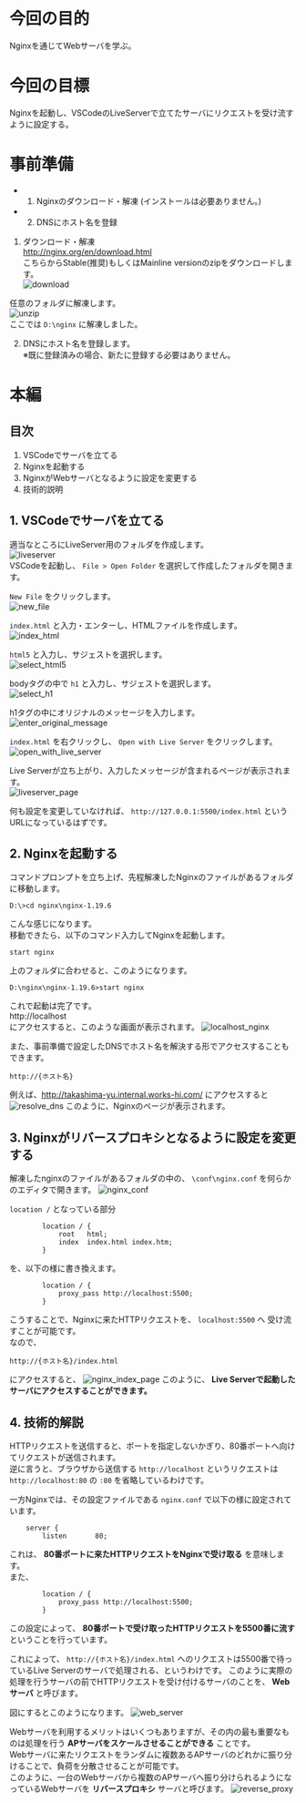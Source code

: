 # 今回の目的
Nginxを通じてWebサーバを学ぶ。

# 今回の目標
Nginxを起動し、VSCodeのLiveServerで立てたサーバにリクエストを受け流すように設定する。

# 事前準備
- 1. Nginxのダウンロード・解凍 (インストールは必要ありません。)
- 2. DNSにホスト名を登録

1. ダウンロード・解凍  
http://nginx.org/en/download.html  
こちらからStable(推奨)もしくはMainline versionのzipをダウンロードします。  
![download](1.download_nginx.png)
 
任意のフォルダに解凍します。  
![unzip](2.unzip_folder.png)  
ここでは `D:\nginx` に解凍しました。  

2. DNSにホスト名を登録します。  
※既に登録済みの場合、新たに登録する必要はありません。  

# 本編
## 目次
1. VSCodeでサーバを立てる
2. Nginxを起動する
3. NginxがWebサーバとなるように設定を変更する
4. 技術的説明

## 1. VSCodeでサーバを立てる
適当なところにLiveServer用のフォルダを作成します。  
![liveserver](4.liveserver_folder.png)  
VSCodeを起動し、 `File > Open Folder` を選択して作成したフォルダを開きます。  

`New File` をクリックします。  
![new_file](5.new_file.png)

`index.html` と入力・エンターし、HTMLファイルを作成します。  
![index_html](6.index_html.png)

`html5` と入力し、サジェストを選択します。  
![select_html5](7.select_html5.png)

bodyタグの中で `h1` と入力し、サジェストを選択します。  
![select_h1](8.select_h1.png)

h1タグの中にオリジナルのメッセージを入力します。
![enter_original_message](9.enter_original_message.png)

`index.html` を右クリックし、 `Open with Live Server` をクリックします。
![open_with_live_server](10.open_with_live_server.png)

Live Serverが立ち上がり、入力したメッセージが含まれるページが表示されます。  
![liveserver_page](11.liveserver_page.png)

何も設定を変更していなければ、 `http://127.0.0.1:5500/index.html` というURLになっているはずです。  

## 2. Nginxを起動する
コマンドプロンプトを立ち上げ、先程解凍したNginxのファイルがあるフォルダに移動します。
```
D:\>cd nginx\nginx-1.19.6
```
こんな感じになります。  
移動できたら、以下のコマンド入力してNginxを起動します。
```
start nginx
```
上のフォルダに合わせると、このようになります。   
```
D:\nginx\nginx-1.19.6>start nginx
```
これで起動は完了です。  
http://localhost  
にアクセスすると、このような画面が表示されます。
![localhost_nginx](3.localhost_nginx.png)

また、事前準備で設定したDNSでホスト名を解決する形でアクセスすることもできます。  
```
http://{ホスト名}
```
例えば、http://takashima-yu.internal.works-hi.com/ にアクセスすると
![resolve_dns](13.dns_resolved.png)
このように、Nginxのページが表示されます。  

## 3. Nginxがリバースプロキシとなるように設定を変更する
解凍したnginxのファイルがあるフォルダの中の、 `\conf\nginx.conf` を何らかのエディタで開きます。
![nginx_conf](12.nginx_conf.png)

`location /` となっている部分
```
        location / {
            root   html;
            index  index.html index.htm;
        }
```
を、以下の様に書き換えます。
```
        location / {
            proxy_pass http://localhost:5500;
        }
```
こうすることで、Nginxに来たHTTPリクエストを、 `localhost:5500` へ 受け流すことが可能です。  
なので、
```
http://{ホスト名}/index.html
```
にアクセスすると、
![nginx_index_page](14.nginx_index_page.png)
このように、 **Live Serverで起動したサーバにアクセスすることができます。**

## 4. 技術的解説
HTTPリクエストを送信すると、ポートを指定しないかぎり、80番ポートへ向けてリクエストが送信されます。  
逆に言うと、ブラウザから送信する `http://localhost` というリクエストは `http://localhost:80` の `:80` を省略しているわけです。  

一方Nginxでは、その設定ファイルである `nginx.conf` で以下の様に設定されています。
```
    server {
        listen       80;
```
これは、 **80番ポートに来たHTTPリクエストをNginxで受け取る** を意味します。  
また、
```
        location / {
            proxy_pass http://localhost:5500;
        }
```
この設定によって、 **80番ポートで受け取ったHTTPリクエストを5500番に流す** ということを行っています。  

これによって、 `http://{ホスト名}/index.html` へのリクエストは5500番で待っているLive Serverのサーバで処理される、というわけです。
このように実際の処理を行うサーバの前でHTTPリクエストを受け付けるサーバのことを、 **Webサーバ** と呼びます。  

図にするとこのようになります。
![web_server](15.web_server.png)

Webサーバを利用するメリットはいくつもありますが、その内の最も重要なものは処理を行う **APサーバをスケールさせることができる** ことです。  
Webサーバに来たリクエストをランダムに複数あるAPサーバのどれかに振り分けることで、負荷を分散させることが可能です。  
このように、一台のWebサーバから複数のAPサーバへ振り分けられるようになっているWebサーバを **リバースプロキシ** サーバと呼びます。
![reverse_proxy](16.reverse_proxy.png)
